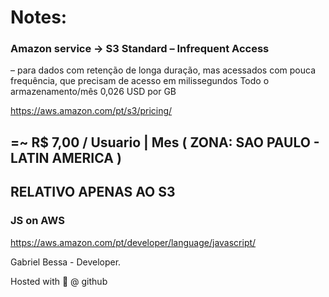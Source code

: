 # Notes:

### Amazon service -> S3 Standard – Infrequent Access
– para dados com retenção de longa duração, mas acessados com pouca frequência, que precisam de acesso em milissegundos	
Todo o armazenamento/mês	0,026 USD por GB

https://aws.amazon.com/pt/s3/pricing/

## =~ R$ 7,00 / Usuario | Mes ( ZONA: SAO PAULO - LATIN AMERICA )
## RELATIVO APENAS AO S3

### JS on AWS

https://aws.amazon.com/pt/developer/language/javascript/

Gabriel Bessa - Developer.

Hosted with :blue_heart: @ github
